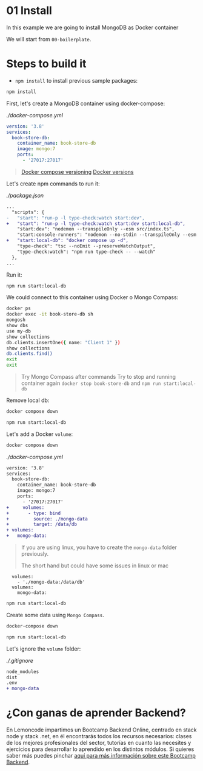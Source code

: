 # 01 Install

In this example we are going to install MongoDB as Docker container

We will start from `00-boilerplate`.

# Steps to build it

- `npm install` to install previous sample packages:

```bash
npm install

```

First, let's create a MongoDB container using docker-compose:

_./docker-compose.yml_

```yml
version: '3.8'
services:
  book-store-db:
    container_name: book-store-db
    image: mongo:7
    ports:
      - '27017:27017'

```

> [Docker compose versioning](https://docs.docker.com/compose/compose-file/compose-versioning/)
> [Docker versions](https://hub.docker.com/_/mongo?tab=tags&page=1&ordering=last_updated)

Let's create npm commands to run it:

_./package.json_

```diff
...
  "scripts": {
-   "start": "run-p -l type-check:watch start:dev",
+   "start": "run-p -l type-check:watch start:dev start:local-db",
    "start:dev": "nodemon --transpileOnly --esm src/index.ts",
    "start:console-runners": "nodemon --no-stdin --transpileOnly --esm src/console-runners/index.ts",
+   "start:local-db": "docker compose up -d",
    "type-check": "tsc --noEmit --preserveWatchOutput",
    "type-check:watch": "npm run type-check -- --watch"
  },
...
```

Run it:

```bash
npm run start:local-db
```

We could connect to this container using Docker o Mongo Compass:

```bash
docker ps
docker exec -it book-store-db sh
mongosh
show dbs
use my-db
show collections
db.clients.insertOne({ name: "Client 1" })
show collections
db.clients.find()
exit
exit
```

> Try Mongo Compass after commands
> Try to stop and running container again
> `docker stop book-store-db` and `npm run start:local-db`

Remove local db:

```bash
docker compose down

npm run start:local-db

```

Let's add a Docker `volume`:

```bash
docker compose down

```

_./docker-compose.yml_

```diff
version: '3.8'
services:
  book-store-db:
    container_name: book-store-db
    image: mongo:7
    ports:
      - '27017:27017'
+     volumes:
+       - type: bind
+         source: ./mongo-data
+         target: /data/db
+ volumes:
+   mongo-data:

```

> If you are using linux, you have to create the `mongo-data` folder previously.
>
> The short hand but could have some issues in linux or mac
>

```
  volumes:
    - './mongo-data:/data/db'
  volumes:
    mongo-data:
```

```bash
npm run start:local-db

```

Create some data using `Mongo Compass`.

```bash
docker-compose down

npm run start:local-db

```

Let's ignore the `volume` folder:

_./.gitignore_

```diff
node_modules
dist
.env
+ mongo-data

```

# ¿Con ganas de aprender Backend?

En Lemoncode impartimos un Bootcamp Backend Online, centrado en stack node y stack .net, en él encontrarás todos los recursos necesarios: clases de los mejores profesionales del sector, tutorías en cuanto las necesites y ejercicios para desarrollar lo aprendido en los distintos módulos. Si quieres saber más puedes pinchar [aquí para más información sobre este Bootcamp Backend](https://lemoncode.net/bootcamp-backend#bootcamp-backend/banner).

